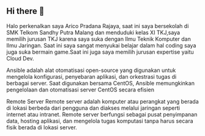 ## Hi there 👋
Halo perkenalkan saya Arico Pradana Rajaya, saat ini saya bersekolah di SMK Telkom Sandhy Putra Malang dan menduduki kelas XI TKJ,saya memilih jurusan TKJ karena saya suka dengan Ilmu Teknik Komputer dan Ilmu Jaringan. Saat ini saya sangat menyukai belajar dalam hal coding saya juga suka bermain game.Saat ini juga saya memilih jurusan expertise yaitu Cloud Dev.

Ansible adalah alat otomatisasi open-source yang digunakan untuk mengelola konfigurasi, penyebaran aplikasi, dan orkestrasi tugas di berbagai server. Saat digunakan bersama CentOS, Ansible memungkinkan pengelolaan dan otomatisasi server CentOS secara efisien

Remote Server Remote server adalah komputer atau perangkat yang berada di lokasi berbeda dari pengguna dan diakses melalui jaringan seperti internet atau intranet. Remote server berfungsi sebagai pusat penyimpanan data, hosting aplikasi, dan mengelola tugas komputasi tanpa harus secara fisik berada di lokasi server.
